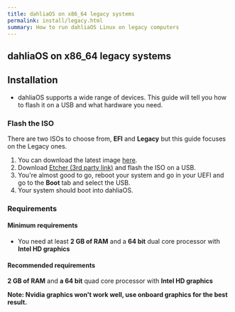 ```yaml
---
title: dahliaOS on x86_64 legacy systems
permalink: install/legacy.html
summary: How to run dahliaOS Linux on legacy computers
---
```

## dahliaOS on x86_64 legacy systems

## Installation 

- dahliaOS supports a wide range of devices. This guide will tell you how to flash it on a USB and what hardware you need.

### Flash the ISO

There are two ISOs to choose from, **EFI** and **Legacy** but this guide focuses on the Legacy ones.


1. You can download the latest image [here](https://dahliaos.io/download/latest/legacy).
2. Download [Etcher (3rd party link)](https://www.balena.io/etcher/) and flash the ISO on a USB.
3. You're almost good to go, reboot your system and go in your UEFI and go to the **Boot** tab and select the USB.
4. Your system should boot into dahliaOS.

### Requirements

#### Minimum requirements

- You need at least **2 GB of RAM** and a **64 bit** dual core processor with **Intel HD graphics**

#### Recommended requirements

**2 GB of RAM** and **a 64 bit** quad core processor with **Intel HD graphics**


**Note: Nvidia graphics won't work well, use onboard graphics for the best result.**
